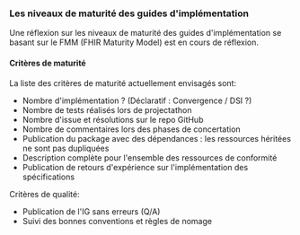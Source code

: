 ### Les niveaux de maturité des guides d'implémentation

Une réflexion sur les niveaux de maturité des guides d'implémentation se basant sur le FMM (FHIR Maturity Model) est en cours de réflexion.


#### Critères de maturité

La liste des critères de maturité actuellement envisagés sont:

* Nombre d'implémentation ? (Déclaratif : Convergence / DSI ?)
* Nombre de tests réalisés lors de projectathon
* Nombre d'issue et résolutions sur le repo GitHub 
* Nombre de commentaires lors des phases de concertation
* Publication du package avec des dépendances : les ressources héritées ne sont pas dupliquées
* Description complète pour l'ensemble des ressources de conformité
* Publication de retours d'expérience sur l'implémentation des spécifications


Critères de qualité:

* Publication de l'IG sans erreurs (Q/A)
* Suivi des bonnes conventions et règles de nomage